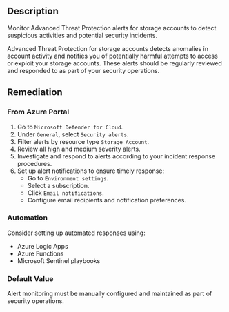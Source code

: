 ## Description

Monitor Advanced Threat Protection alerts for storage accounts to detect suspicious activities and potential security incidents.

Advanced Threat Protection for storage accounts detects anomalies in account activity and notifies you of potentially harmful attempts to access or exploit your storage accounts. These alerts should be regularly reviewed and responded to as part of your security operations.

## Remediation

### From Azure Portal

1. Go to `Microsoft Defender for Cloud`.
2. Under `General`, select `Security alerts`.
3. Filter alerts by resource type `Storage Account`.
4. Review all high and medium severity alerts.
5. Investigate and respond to alerts according to your incident response procedures.
6. Set up alert notifications to ensure timely response:
   - Go to `Environment settings`.
   - Select a subscription.
   - Click `Email notifications`.
   - Configure email recipients and notification preferences.

### Automation

Consider setting up automated responses using:
- Azure Logic Apps
- Azure Functions
- Microsoft Sentinel playbooks

### Default Value

Alert monitoring must be manually configured and maintained as part of security operations.

